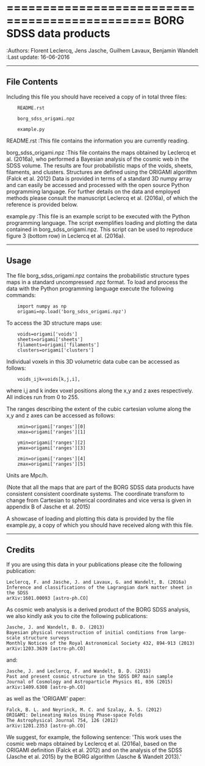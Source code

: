 ==============================================
BORG SDSS data products
==============================================

:Authors: Florent Leclercq, Jens Jasche, Guilhem Lavaux, Benjamin Wandelt
:Last update: 16-06-2016

----------------------
File Contents
----------------------

Including this file you should have received a copy of in total three files:

		README.rst

		borg_sdss_origami.npz

		example.py


README.rst		:This file contains the information you are currently reading.

borg_sdss_origami.npz	:This file contains the maps obtained by Leclercq et al. (2016a), who performed
			 a Bayesian analysis of the cosmic web in the SDSS volume. The results are four
			 probabilistic maps of the voids, sheets, filaments, and clusters.
			 Structures are defined using the ORIGAMI algorithm (Falck et al. 2012)
			 Data is provided in terms of a standard 3D numpy array and can easily be accessed and
			 processed with the open source Python programming language. For further details on
			 the data and employed methods please consult the manuscript Leclercq et al. (2016a),
			 of which the reference is provided below.

example.py		:This file is an example script to be executed with the Python programming language.
			 The script exemplifies loading and plotting the data contained in borg_sdss_origami.npz.
			 This script can be used to reproduce figure 3 (bottom row) in Leclercq et al. (2016a).

----------------------
Usage
----------------------

The file borg_sdss_origami.npz contains the probabilistic structure types maps in a standard uncompressed .npz format.
To load and process the data with the Python programming language execute the following commands:

		import numpy as np
		origami=np.load('borg_sdss_origami.npz')

To access the 3D structure maps use: 

		voids=origami['voids']
		sheets=origami['sheets']
		filaments=origami['filaments']
		clusters=origami['clusters']

Individual voxels in this 3D volumetric data cube can be accessed as follows:

		voids_ijk=voids[k,j,i],

where i,j and k index voxel positions along the x,y and z axes respectively.
All indices run from 0 to 255.

The ranges describing the extent of the cubic cartesian volume along
the x,y and z axes can be accessed as follows:

		xmin=origami['ranges'][0]
		xmax=origami['ranges'][1]

		ymin=origami['ranges'][2]
		ymax=origami['ranges'][3]

		zmin=origami['ranges'][4]
		zmax=origami['ranges'][5]

Units are Mpc/h.

(Note that all the maps that are part of the BORG SDSS data products have consistent consistent
coordinate systems. The coordinate transform to change from Cartesian to spherical coordinates
and vice versa is given in appendix B of Jasche et al. 2015)

A showcase of loading and plotting this data is provided by the file example.py,
a copy of which you should have received along with this file.

----------------------
Credits
----------------------

If you are using this data in your publications please cite the
following publication:

	Leclercq, F. and Jasche, J. and Lavaux, G. and Wandelt, B. (2016a)
	Inference and classifications of the Lagrangian dark matter sheet in the SDSS
	arXiv:1601.00093 [astro-ph.CO]

As cosmic web analysis is a derived product of the BORG SDSS analysis, we also kindly
ask you to cite the following publications:

	Jasche, J. and Wandelt, B. D. (2013)
	Bayesian physical reconstruction of initial conditions from large-scale structure surveys
	Monthly Notices of the Royal Astronomical Society 432, 894-913 (2013)
	arXiv:1203.3639 [astro-ph.CO]

and:

	Jasche, J. and Leclercq, F. and Wandelt, B. D. (2015)
	Past and present cosmic structure in the SDSS DR7 main sample
	Journal of Cosmology and Astroparticle Physics 01, 036 (2015)
	arXiv:1409.6308 [astro-ph.CO]

as well as the 'ORIGAMI' paper:

	Falck, B. L. and Neyrinck, M. C. and Szalay, A. S. (2012)
	ORIGAMI: Delineating Halos Using Phase-space Folds
	The Astrophysical Journal 754, 126 (2012)
	arXiv:1201.2353 [astro-ph.CO]

We suggest, for example, the following sentence:
'This work uses the cosmic web maps obtained by Leclercq et al. (2016a), based on the ORIGAMI definition (Falck et al. 2012)
and on the analysis of the SDSS (Jasche et al. 2015) by the BORG algorithm (Jasche & Wandelt 2013).'
